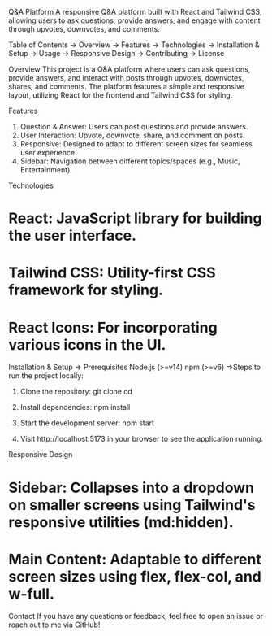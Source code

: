 Q&A Platform
A responsive Q&A platform built with React and Tailwind CSS, allowing users to ask questions, provide answers, and engage with content through upvotes, downvotes, and comments.

Table of Contents
-> Overview
-> Features
-> Technologies
-> Installation & Setup
-> Usage
-> Responsive Design
-> Contributing
-> License

Overview
This project is a Q&A platform where users can ask questions, provide answers, and interact with posts through upvotes, downvotes, shares, and comments. The platform features a simple and responsive layout, utilizing React for the frontend and Tailwind CSS for styling.

Features
1) Question & Answer: Users can post questions and provide answers.
2) User Interaction: Upvote, downvote, share, and comment on posts.
3) Responsive: Designed to adapt to different screen sizes for seamless user experience.
4) Sidebar: Navigation between different topics/spaces (e.g., Music, Entertainment).


Technologies
# React: JavaScript library for building the user interface.
# Tailwind CSS: Utility-first CSS framework for styling.
# React Icons: For incorporating various icons in the UI.


Installation & Setup
=> Prerequisites
Node.js (>=v14)
npm (>=v6)
=>Steps to run the project locally:
1) Clone the repository:
    git clone <repository-url>
    cd <project-folder>

2) Install dependencies:
    npm install
3) Start the development server:
    npm start
4) Visit http://localhost:5173 in your browser to see the application running.


Responsive Design
# Sidebar: Collapses into a dropdown on smaller screens using Tailwind's responsive utilities (md:hidden).
# Main Content: Adaptable to different screen sizes using flex, flex-col, and w-full.



Contact
If you have any questions or feedback, feel free to open an issue or reach out to me via GitHub!


